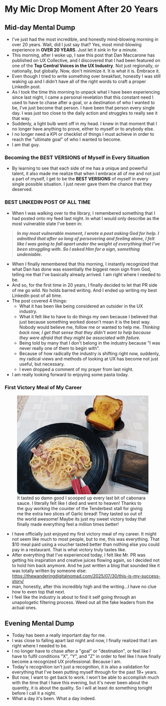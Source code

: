 # My Mic Drop Moment After 20 Years

## Mid-day Mental Dump

- I've just had the most incredible, and honestly mind-blowing morning in over 20 years. Wait, did I just say that? Yes, most mind-blowing experience in **OVER 20 YEARS**. Just let it sink in for a minute.
- This morning, after I woke up, I saw this post that Dan Maccarone has published on UX Collective, and I discovered that I had been featured on one of the **Top Central Voices in the UX Industry**. Not just regionally, or nationally, but globally. Now, don't minimize it. It is what it is. Embrace it.
- Even though I tried to write something over breakfast, honestly I was still waking up and I didn't have all of the right words to craft a proper LinkedIn post.
- As I took the time this morning to unpack what I have been experiencing since last night, I came a personal revelation that this constant need I used to have to chase after a goal, or a destination of who I wanted to be, I've just become that person. I have been that person every single day. I was just too close to the daily action and struggles to really see it that way.
- Suddenly, a light bulb went off in my head. I knew in that moment that I no longer have anything to prove, either to myself or to anybody else.
- I no longer need a KPI or checklist of things I must achieve in order to reach the "ultimate goal" of who I wanted to become.
- I am that guy.

### Becoming the BEST VERSIONS of Myself in Every Situation

- By learning to see that each side of me has a unique and powerful talent, it also made me realize that when I embrace all of me and not just a part of myself, I get to be the **BEST VERSIONS** of myself in every single possible situation. I just never gave them the chance that they deserved.

### BEST LINKEDIN POST OF ALL TIME

- When I was walking over to the library, I remembered something that I had posted onto my feed last night. In what I would only describe as the most vulnerable state I've been in:
> **_In my most vulnerable moment, I wrote a post asking God for help. I admitted that after so long of persevering and feeling alone, I felt like I was going to fall apart under the weight of everything that I've been struggling with. So I asked Him for a sign, something undeniable._**
- When I finally remembered that this morning, I instantly recognized that what Dan has done was essentially the biggest neon sign from God, telling me that I've basically already arrived. I am right where I needed to be.
- And so, for the first time in 20 years, I finally decided to let that PR side of me go wild. No holds barred writing. And I ended up writing my best LinkedIn post of all time.
- The post covered 4 things:
  - What it has been like being considered an outsider in the UX industry.
  - What it felt like to have to do things my own because I believed that just because something worked doesn't mean it is the best way. Nobody would believe me, follow me or wanted to help me. _Thinking back now, I get that sense that they didn't want to help because they were afraid that they might be associated with failure._
  - Being told by many that I don't belong in the industry because "I was never really one of them to begin with".
  - Because of how radically the industry is shifting right now, suddenly, my radical views and methods of looking at UX has become not just useful, but necessary.
  - I even dropped a comment of my prayer from last night.
- I am really looking forward to enjoying some pasta today.

### First Victory Meal of My Career

<figure>
    <img src="/img/victory-meal-tenderbest-cabonara-pasta-garlic-bread.jpg"
         alt="An AI generated image where it depicts the different sides of myself.">
    <figcaption>It tasted so damn good I scooped up every last bit of cabonara sauce. I literally felt like I died and went to heaven! Thanks to the guy working the counter of the Tenderbest stall for giving me the extra two slices of Garlic bread! They tasted so out of the world awesome! Maybe its just my sweet victory today that finally made everything feel a million times better!</figcaption>
</figure>

- I have officially just enjoyed my first victory meal of my career. It might not seem like much to most people, but to me, this was everything. That $10 meal paid using a voucher tasted better than nothing else you could pay in a restaurant. That is what victory truly tastes like.
- After everything that I've experienced today, I felt like Mr. PR was getting his inspiration and creative juices flowing again, so I decided not to hold him back anymore. And he just written a blog that sounded like it was totally written by someone else: https://thewanderingdigitalnomad.com/2025/07/30/this-is-my-success-story/
- man, honestly, after this incredibly high and the writing...I have no clue how to even top that next.
- I feel like the industry is about to find it self going through an unapologetic filtering process. Weed out all the fake leaders from the actual ones.

## Evening Mental Dump

- Today has been a really important day for me.
- I was close to falling apart last night and now, I finally realized that I am right where I needed to be.
- I no longer have to chase after a "goal" or "destination", or feel like I have to fulfil conditions "X", "Y", and "Z" in order to feel like I have finally become a recognized UX professional. Because I am.
- Today's recognition isn't just a recognition, it is also a validation for everything that I've been putting myself through for the past 19+ years.
- But now, I want to get back to work. I won't be able to accomplish much with the time that I have this evening, but it's never been about the quantity, it is about the quality. So I will at least do something tonight before I call it a night.
- What a day it's been. What a day indeed.
